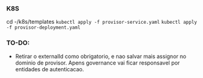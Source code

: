 ### K8S

cd -/k8s/templates
`kubectl apply -f provisor-service.yaml`
`kubectl apply -f provisor-deployment.yaml`

### TO-DO:

- Retirar o externalId como obrigatorio, e nao salvar mais assignor no dominio de provisor. Apens governance vai ficar responsavel por entidades de autenticacao.
